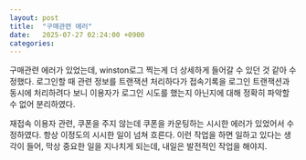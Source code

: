 ```yaml
---
layout: post
title:  "구매관련 에러"
date:   2025-07-27 02:24:00 +0900
categories: 
---
```

구매관련 에러가 있었는데,
winston로그 찍는게 더 상세하게 들어갈 수 있던 것 같아 수정했다.
로그인할 때 관련 정보를 트랜잭션 처리하다가
접속기록을 로그인 트랜잭션과 동시에 처리하려다 보니
이용자가 로그인 시도를 했는지 아닌지에 대해 정확히 파악할 수 없어 분리하였다.

재접속 이용자 관련, 쿠폰을 주지 않는데 쿠폰을 카운팅하는 시시한 에러가 있었어서 수정하였다.
항상 이정도의 시시한 일이 넘쳐 흐른다.
이런 작업을 하면 일하고 있다는 생각이 들어, 막상 중요한 일을 지나치게 되는데, 내일은 발전적인 작업을 해야지. 

 